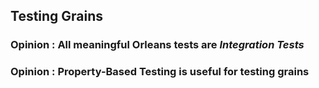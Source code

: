 ## Testing Grains

### Opinion : All meaningful Orleans tests are _Integration Tests_

### Opinion : Property-Based Testing is useful for testing grains

